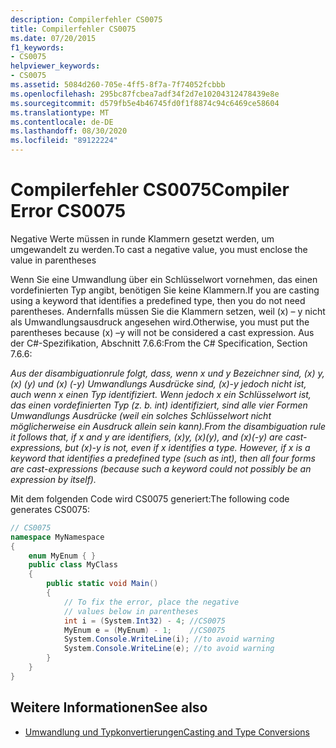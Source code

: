 ```yaml
---
description: Compilerfehler CS0075
title: Compilerfehler CS0075
ms.date: 07/20/2015
f1_keywords:
- CS0075
helpviewer_keywords:
- CS0075
ms.assetid: 5084d260-705e-4ff5-8f7a-7f74052fcbbb
ms.openlocfilehash: 295bc87fcbea7adf34f2d7e10204312478439e8e
ms.sourcegitcommit: d579fb5e4b46745fd0f1f8874c94c6469ce58604
ms.translationtype: MT
ms.contentlocale: de-DE
ms.lasthandoff: 08/30/2020
ms.locfileid: "89122224"
---
```

# <a name="compiler-error-cs0075"></a><span data-ttu-id="87aab-103">Compilerfehler CS0075</span><span class="sxs-lookup"><span data-stu-id="87aab-103">Compiler Error CS0075</span></span>
<span data-ttu-id="87aab-104">Negative Werte müssen in runde Klammern gesetzt werden, um umgewandelt zu werden.</span><span class="sxs-lookup"><span data-stu-id="87aab-104">To cast a negative value, you must enclose the value in parentheses</span></span>  
  
 <span data-ttu-id="87aab-105">Wenn Sie eine Umwandlung über ein Schlüsselwort vornehmen, das einen vordefinierten Typ angibt, benötigen Sie keine Klammern.</span><span class="sxs-lookup"><span data-stu-id="87aab-105">If you are casting using a keyword that identifies a predefined type, then you do not need parentheses.</span></span> <span data-ttu-id="87aab-106">Andernfalls müssen Sie die Klammern setzen, weil (x) – y nicht als Umwandlungsausdruck angesehen wird.</span><span class="sxs-lookup"><span data-stu-id="87aab-106">Otherwise, you must put the parentheses because (x) –y will not be considered a cast expression.</span></span> <span data-ttu-id="87aab-107">Aus der C#-Spezifikation, Abschnitt 7.6.6:</span><span class="sxs-lookup"><span data-stu-id="87aab-107">From the C# Specification, Section 7.6.6:</span></span>  
  
 <span data-ttu-id="87aab-108">*Aus der disambiguationrule folgt, dass, wenn x und y Bezeichner sind, (x) y, (x) (y) und (x) (-y) Umwandlungs Ausdrücke sind, (x)-y jedoch nicht ist, auch wenn x einen Typ identifiziert. Wenn jedoch x ein Schlüsselwort ist, das einen vordefinierten Typ (z. b. int) identifiziert, sind alle vier Formen Umwandlungs Ausdrücke (weil ein solches Schlüsselwort nicht möglicherweise ein Ausdruck allein sein kann).*</span><span class="sxs-lookup"><span data-stu-id="87aab-108">*From the disambiguation rule it follows that, if x and y are identifiers, (x)y, (x)(y), and (x)(-y) are cast-expressions, but (x)-y is not, even if x identifies a type. However, if x is a keyword that identifies a predefined type (such as int), then all four forms are cast-expressions (because such a keyword could not possibly be an expression by itself).*</span></span>  
  
 <span data-ttu-id="87aab-109">Mit dem folgenden Code wird CS0075 generiert:</span><span class="sxs-lookup"><span data-stu-id="87aab-109">The following code generates CS0075:</span></span>  
  
```csharp  
// CS0075  
namespace MyNamespace  
{  
    enum MyEnum { }  
    public class MyClass  
    {  
        public static void Main()  
        {  
            // To fix the error, place the negative  
            // values below in parentheses  
            int i = (System.Int32) - 4; //CS0075  
            MyEnum e = (MyEnum) - 1;    //CS0075  
            System.Console.WriteLine(i); //to avoid warning  
            System.Console.WriteLine(e); //to avoid warning  
        }  
    }  
}  
```  
  
## <a name="see-also"></a><span data-ttu-id="87aab-110">Weitere Informationen</span><span class="sxs-lookup"><span data-stu-id="87aab-110">See also</span></span>

- [<span data-ttu-id="87aab-111">Umwandlung und Typkonvertierungen</span><span class="sxs-lookup"><span data-stu-id="87aab-111">Casting and Type Conversions</span></span>](../programming-guide/types/casting-and-type-conversions.md)
